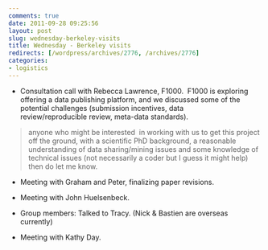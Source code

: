 ```yaml
---
comments: true
date: 2011-09-28 09:25:56
layout: post
slug: wednesday-berkeley-visits
title: Wednesday - Berkeley visits
redirects: [/wordpress/archives/2776, /archives/2776]
categories:
- logistics
---
```



	
  * Consultation call with Rebecca Lawrence, F1000.  F1000 is exploring offering a data publishing platform, and we discussed some of the potential challenges (submission incentives, data review/reproducible review, meta-data standards).




> anyone who might be interested  in working with us to get this project off the ground, with a scientific PhD background, a reasonable understanding of data sharing/mining issues and some knowledge of technical issues (not necessarily a coder but I guess it might help) then do let me know.





	
  * Meeting with Graham and Peter, finalizing paper revisions.

	
  * Meeting with John Huelsenbeck.

	
  * Group members: Talked to Tracy. (Nick & Bastien are overseas currently)

	
  * Meeting with Kathy Day.



